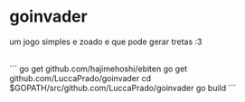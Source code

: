 # goinvader
um jogo simples e zoado e que pode gerar tretas :3

<br />
```
go get github.com/hajimehoshi/ebiten
go get github.com/LuccaPrado/goinvader
cd $GOPATH/src/github.com/LuccaPrado/goinvader
go build
´´´
